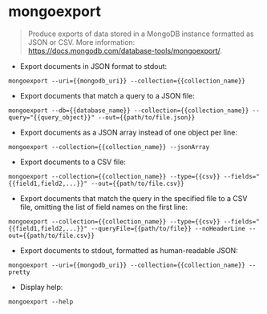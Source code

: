 # mongoexport

> Produce exports of data stored in a MongoDB instance formatted as JSON or CSV.
> More information: <https://docs.mongodb.com/database-tools/mongoexport/>.

- Export documents in JSON format to stdout:

`mongoexport --uri={{mongodb_uri}} --collection={{collection_name}}`

- Export documents that match a query to a JSON file:

`mongoexport --db={{database_name}} --collection={{collection_name}} --query="{{query_object}}" --out={{path/to/file.json}}`

- Export documents as a JSON array instead of one object per line:

`mongoexport --collection={{collection_name}} --jsonArray`

- Export documents to a CSV file:

`mongoexport --collection={{collection_name}} --type={{csv}} --fields="{{field1,field2,...}}" --out={{path/to/file.csv}}`

- Export documents that match the query in the specified file to a CSV file, omitting the list of field names on the first line:

`mongoexport --collection={{collection_name}} --type={{csv}} --fields="{{field1,field2,...}}" --queryFile={{path/to/file}} --noHeaderLine --out={{path/to/file.csv}}`

- Export documents to stdout, formatted as human-readable JSON:

`mongoexport --uri={{mongodb_uri}} --collection={{collection_name}} --pretty`

- Display help:

`mongoexport --help`
